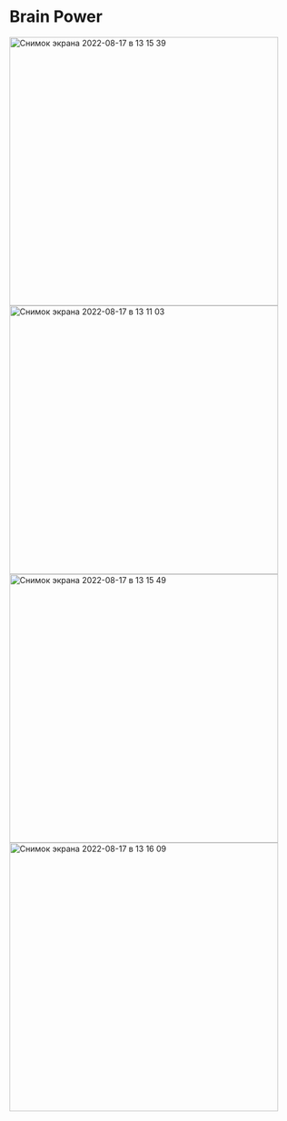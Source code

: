 # Brain Power
<img width="473" alt="Снимок экрана 2022-08-17 в 13 15 39" src="https://user-images.githubusercontent.com/107983374/185058026-0bb2d6dc-6ad5-45fb-8534-b3a3fe2091bd.png">
<img width="473" alt="Снимок экрана 2022-08-17 в 13 11 03" src="https://user-images.githubusercontent.com/107983374/185058038-03110ca6-cc29-4b09-9478-9c33c0ccc277.png">
<img width="473" alt="Снимок экрана 2022-08-17 в 13 15 49" src="https://user-images.githubusercontent.com/107983374/185058045-9ed71efc-5d7a-489b-a702-79dc73a85365.png">
<img width="473" alt="Снимок экрана 2022-08-17 в 13 16 09" src="https://user-images.githubusercontent.com/107983374/185058058-7f6f3f8d-d38b-4a68-86d3-7838ea29ed74.png">
